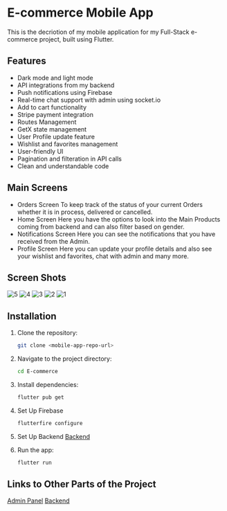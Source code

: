 # E-commerce Mobile App

This is the decriotion of my mobile application for my Full-Stack e-commerce project, built using Flutter.

## Features
- Dark mode and light mode
- API integrations from my backend
- Push notifications using Firebase
- Real-time chat support with admin using socket.io
- Add to cart functionality
- Stripe payment integration
- Routes Management
- GetX state management
- User Profile update feature
- Wishlist and favorites management
- User-friendly UI
- Pagination and filteration in API calls
- Clean and understandable code

## Main Screens
- Orders Screen
  To keep track of the status of your current Orders whether it is in process, delivered or cancelled.
- Home Screen
  Here you have the options to look into the Main Products coming from backend and can also filter based on gender.
- Notifications Screen
  Here you can see the notifications that you have received from the Admin.
- Profile Screen
  Here you can update your profile details and also see your wishlist and favorites, chat with admin and many more.

## Screen Shots
![5](https://github.com/as3hr/E-Commerce/assets/113264020/dd1e8528-b2ea-4534-943a-bc9e04a5b2b7)
![4](https://github.com/as3hr/E-Commerce/assets/113264020/67e77248-893d-4aa6-8ec7-4d47e77eb6f6)
![3](https://github.com/as3hr/E-Commerce/assets/113264020/80f4b35f-dac7-44b9-a5b2-b76309ef7b93)
![2](https://github.com/as3hr/E-Commerce/assets/113264020/b4773108-552b-46b3-9d96-a44e928220e7)
![1](https://github.com/as3hr/E-Commerce/assets/113264020/b6866ed6-c52b-44a8-9b0d-adca12922871)

## Installation
1. Clone the repository:
   ```bash
   git clone <mobile-app-repo-url>
2. Navigate to the project directory:
   ```bash
   cd E-commerce
3. Install dependencies:
   ```bash
   flutter pub get
4. Set Up Firebase
   ```bash
   flutterfire configure
5. Set Up Backend
   [Backend](https://github.com/as3hr/E-commerce-Backend)
   
7. Run the app:
   ```bash
   flutter run
   
## Links to Other Parts of the Project
[Admin Panel](https://github.com/as3hr/eCommerce-Admin-Panel)
[Backend](https://github.com/as3hr/E-commerce-Backend)


